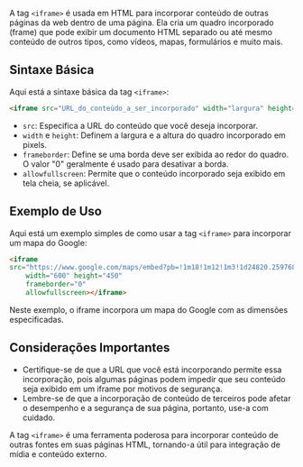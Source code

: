 A tag `<iframe>` é usada em HTML para incorporar conteúdo de outras páginas da web dentro de uma página. Ela cria um quadro incorporado (frame) que pode exibir um documento HTML separado ou até mesmo conteúdo de outros tipos, como vídeos, mapas, formulários e muito mais.

## Sintaxe Básica
Aqui está a sintaxe básica da tag `<iframe>`:

```html
<iframe src="URL_do_conteúdo_a_ser_incorporado" width="largura" height="altura" frameborder="0" allowfullscreen></iframe>
```

- `src`: Especifica a URL do conteúdo que você deseja incorporar.
- `width` e `height`: Definem a largura e a altura do quadro incorporado em pixels.
- `frameborder`: Define se uma borda deve ser exibida ao redor do quadro. O valor "0" geralmente é usado para desativar a borda.
- `allowfullscreen`: Permite que o conteúdo incorporado seja exibido em tela cheia, se aplicável.

## Exemplo de Uso
Aqui está um exemplo simples de como usar a tag `<iframe>` para incorporar um mapa do Google:

```html
<iframe 
src="https://www.google.com/maps/embed?pb=!1m18!1m12!1m3!1d24820.259768876927!2d-122.41941573463922!3d37.77492949040869!2m3!1f0!2f0!3f0!3m2!1i1024!2i768!4f13.1!3m3!1m2!1s0x80859a6d00690021%3A0x4a501367f076adff!2sSan%20Francisco%2C%20CA%2C%20USA!5e0!3m2!1sen!2suk!4v1615498909998!5m2!1sen!2suk" 
	width="600" height="450" 
	frameborder="0" 
	allowfullscreen></iframe>
```

Neste exemplo, o iframe incorpora um mapa do Google com as dimensões especificadas.

## Considerações Importantes
- Certifique-se de que a URL que você está incorporando permite essa incorporação, pois algumas páginas podem impedir que seu conteúdo seja exibido em um iframe por motivos de segurança.
- Lembre-se de que a incorporação de conteúdo de terceiros pode afetar o desempenho e a segurança de sua página, portanto, use-a com cuidado.

A tag `<iframe>` é uma ferramenta poderosa para incorporar conteúdo de outras fontes em suas páginas HTML, tornando-a útil para integração de mídia e conteúdo externo.
